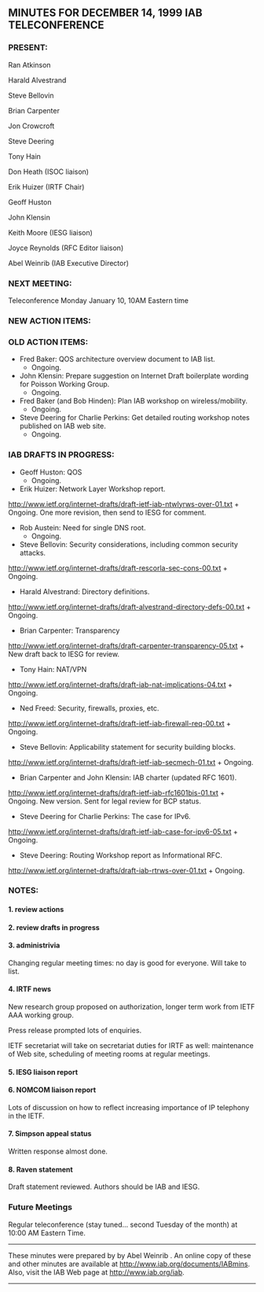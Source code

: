 
MINUTES FOR DECEMBER 14, 1999 IAB TELECONFERENCE
------------------------------------------------


### PRESENT:



 Ran Atkinson  

 Harald Alvestrand  

 Steve Bellovin  

 Brian Carpenter  

 Jon Crowcroft  

 Steve Deering  

 Tony Hain  

 Don Heath (ISOC liaison)  

 Erik Huizer (IRTF Chair)  

 Geoff Huston  

 John Klensin  

 Keith Moore (IESG liaison)  

 Joyce Reynolds (RFC Editor liaison)  

Abel Weinrib (IAB Executive Director)


### NEXT MEETING:



Teleconference Monday January 10, 10AM Eastern time


### NEW ACTION ITEMS:




### OLD ACTION ITEMS:


* Fred Baker: QOS architecture overview document to IAB list.
	+ Ongoing.
* John Klensin: Prepare suggestion on Internet Draft boilerplate wording for Poisson Working Group.
	+ Ongoing.
* Fred Baker (and Bob Hinden): Plan IAB workshop on wireless/mobility.
	+ Ongoing.
* Steve Deering for Charlie Perkins: Get detailed routing workshop notes published on IAB web site.
	+ Ongoing.


### IAB DRAFTS IN PROGRESS:


* Geoff Huston: QOS
	+ Ongoing.
* Erik Huizer: Network Layer Workshop report.  

<http://www.ietf.org/internet-drafts/draft-ietf-iab-ntwlyrws-over-01.txt>
	+ Ongoing. One more revision, then send to IESG for comment.
* Rob Austein: Need for single DNS root.
	+ Ongoing.
* Steve Bellovin: Security considerations, including common security attacks.  

<http://www.ietf.org/internet-drafts/draft-rescorla-sec-cons-00.txt>
	+ Ongoing.
* Harald Alvestrand: Directory definitions.  

<http://www.ietf.org/internet-drafts/draft-alvestrand-directory-defs-00.txt>
	+ Ongoing.
* Brian Carpenter: Transparency  

<http://www.ietf.org/internet-drafts/draft-carpenter-transparency-05.txt>
	+ New draft back to IESG for review.
* Tony Hain: NAT/VPN  

<http://www.ietf.org/internet-drafts/draft-iab-nat-implications-04.txt>
	+ Ongoing.
* Ned Freed: Security, firewalls, proxies, etc.  

<http://www.ietf.org/internet-drafts/draft-ietf-iab-firewall-req-00.txt>
	+ Ongoing.
* Steve Bellovin: Applicability statement for security building blocks.  

<http://www.ietf.org/internet-drafts/draft-ietf-iab-secmech-01.txt>
	+ Ongoing.
* Brian Carpenter and John Klensin: IAB charter (updated RFC 1601).  

<http://www.ietf.org/internet-drafts/draft-ietf-iab-rfc1601bis-01.txt>
	+ Ongoing. New version. Sent for legal review for BCP status.
* Steve Deering for Charlie Perkins: The case for IPv6.  

<http://www.ietf.org/internet-drafts/draft-ietf-iab-case-for-ipv6-05.txt>
	+ Ongoing.
* Steve Deering: Routing Workshop report as Informational RFC.  

<http://www.ietf.org/internet-drafts/draft-iab-rtrws-over-01.txt>
	+ Ongoing.


### NOTES:


#### 1. review actions


#### 2. review drafts in progress


#### 3. administrivia

Changing regular meeting times: no day is good for everyone. Will take to list.


#### 4. IRTF news

New research group proposed on authorization, longer term work from IETF AAA working group.


 Press release prompted lots of enquiries. 


 IETF secretariat will take on secretariat duties for IRTF as well: maintenance of Web site, scheduling of meeting rooms at regular meetings. 


#### 5. IESG liaison report


#### 6. NOMCOM liaison report

Lots of discussion on how to reflect increasing importance of IP telephony in the IETF.


#### 7. Simpson appeal status

Written response almost done.


#### 8. Raven statement

Draft statement reviewed. Authors should be IAB and IESG.



### Future Meetings



Regular teleconference (stay tuned… second Tuesday of the month) at 10:00 AM Eastern Time.




---


These minutes were prepared by by Abel Weinrib . An online copy of these and other minutes are available at http://www.iab.org/documents/IABmins. Also, visit the IAB Web page at http://www.iab.org/iab.




---


